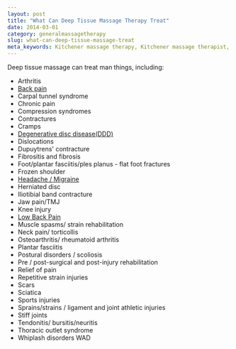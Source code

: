 ```yaml
---
layout: post
title: "What Can Deep Tissue Massage Therapy Treat"
date: 2014-03-01
category: generalmassagetherapy
slug: what-can-deep-tissue-massage-treat
meta_keywords: Kitchener massage therapy, Kitchener massage therapist, massage therapist Kitchener , massage therapy Kitchener, Kitchener registered massage therapy, Kitchener registered massage therapist, registered massage therapist Kitchener , registered massage therapy Kitchener, Deep tissue massage, massage, sports massage, Kitchener sports massage, massage therapy, massage therapist, registered massage therapist, registered massage therapy
---
```

<p>Deep tissue massage can treat man things, including:

</p>
<p>
	<ul class="leftmargin">
		<li>Arthritis</li>
		<li><a href="{{site.url}}/generalmassagetherapy/back-pain-and-how-to-massage-at-home/index.html">Back pain</a></li>
		<li>Carpal tunnel syndrome</li>
		<li>Chronic pain</li>
		<li>Compression syndromes</li>
		<li>Contractures</li>
		<li>Cramps</li>
		<li><a href="{{site.url}}/generalmassagetherapy/degenerative_disc_disease/index.html">Degenerative disc disease(DDD)</a></li>
		<li>Dislocations</li>
		<li>Dupuytrens' contracture</li>
		<li>Fibrositis and fibrosis</li>
		<li>Foot/plantar fasciitis/ples planus - flat foot fractures</li>
		<li>Frozen shoulder</li>
		<li><a href="{{site.url}}/generalmassagetherapy/tension-headaches-3/index.html">Headache / Migraine</a></li>
		<li>Herniated disc</li>
		<li>Iliotibial band contracture</li>
		<li>Jaw pain/TMJ</li>
		<li>Knee injury</li>
		<li><a href="{{site.url}}/generalmassagetherapy/low-back-pain/index.html">Low Back Pain</a></li>
		<li>Muscle spasms/ strain rehabilitation</li>
		<li>Neck pain/ torticollis</li>
		<li>Osteoarthritis/ rheumatoid arthritis</li>
		<li>Plantar fasciitis</li>
		<li>Postural disorders / scoliosis</li>
		<li>Pre / post-surgical and post-injury rehabilitation</li>
		<li>Relief of pain</li>
		<li>Repetitive strain injuries</li>
		<li>Scars</li>
		<li>Sciatica</li>
		<li>Sports injuries</li>
		<li>Sprains/strains / ligament and joint athletic injuries</li>
		<li>Stiff joints</li>
		<li>Tendonitis/ bursitis/neuritis</li>
		<li>Thoracic outlet syndrome</li>
		<li>Whiplash disorders WAD</li>
	</ul>

</p>

